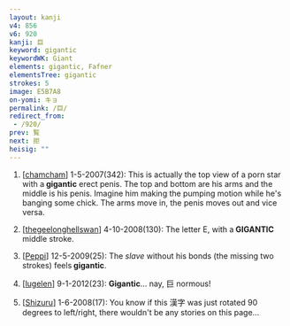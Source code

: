 ```yaml
---
layout: kanji
v4: 856
v6: 920
kanji: 巨
keyword: gigantic
keywordWK: Giant
elements: gigantic, Fafner
elementsTree: gigantic
strokes: 5
image: E5B7A8
on-yomi: キョ
permalink: /巨/
redirect_from:
 - /920/
prev: 覧
next: 拒
heisig: ""
---
```


1) [<a href="http://kanji.koohii.com/profile/chamcham">chamcham</a>] 1-5-2007(342): This is actually the top view of a porn star with a<strong> gigantic</strong> erect penis. The top and bottom are his arms and the middle is his penis. Imagine him making the pumping motion while he&#039;s banging some chick. The arms move in, the penis moves out and vice versa.

2) [<a href="http://kanji.koohii.com/profile/thegeelonghellswan">thegeelonghellswan</a>] 4-10-2008(130): The letter E, with a<strong> GIGANTIC</strong> middle stroke.

3) [<a href="http://kanji.koohii.com/profile/Peppi">Peppi</a>] 12-5-2009(25): The <em>slave</em> without his bonds (the missing two strokes) feels<strong> gigantic</strong>.

4) [<a href="http://kanji.koohii.com/profile/lugelen">lugelen</a>] 9-1-2012(23): <strong>Gigantic</strong>... nay, 巨 normous!

5) [<a href="http://kanji.koohii.com/profile/Shizuru">Shizuru</a>] 1-6-2008(17): You know if this 漢字 was just rotated 90 degrees to left/right, there wouldn&#039;t be any stories on this page...


